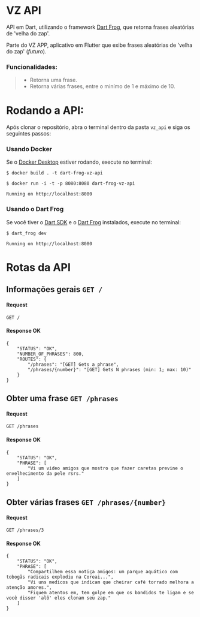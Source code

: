 # VZ API

API em Dart, utilizando o framework [Dart Frog](https://dartfrog.vgv.dev/), que retorna frases aleatórias de 'velha do zap'.

Parte do VZ APP, aplicativo em Flutter que exibe frases aleatórias de 'velha do zap' (*futuro*).

### Funcionalidades:
>- Retorna uma frase.
>- Retorna várias frases, entre o minímo de 1 e máximo de 10.

# Rodando a API:

Após clonar o repositório, abra o terminal dentro da pasta `vz_api` e siga os seguintes passos:

### Usando Docker

Se o [Docker Desktop](https://www.docker.com/) estiver rodando, execute no terminal:

	$ docker build . -t dart-frog-vz-api
    
    $ docker run -i -t -p 8080:8080 dart-frog-vz-api
    
    Running on http://localhost:8080

### Usando o Dart Frog

Se você tiver o [Dart SDK](https://dart.dev/get-dart) e o [Dart Frog](https://dartfrog.vgv.dev/) instalados, execute no terminal:

	$ dart_frog dev
    
    Running on http://localhost:8080
	

# Rotas da API

## Informações gerais `GET /`

#### Request

`GET /`

#### Response OK

    {
        "STATUS": "OK",
        "NUMBER_OF_PHRASES": 800,
        "ROUTES": {
            "/phrases": "[GET] Gets a phrase",
            "/phrases/{number}": "[GET] Gets N phrases (min: 1; max: 10)"
        }
    }
    
    
## Obter uma frase `GET /phrases`

#### Request

`GET /phrases`

#### Response OK

    {
        "STATUS": "OK",
        "PHRASE": [
            "Vi um video amigos que mostro que fazer caretas previne o envelhecimento da pele rsrs."
        ]
	}


## Obter várias frases `GET /phrases/{number}`

#### Request

`GET /phrases/3`

#### Response OK

    {
        "STATUS": "OK",
        "PHRASE": [
            "Compartilhem essa notiça amigos: um parque aquático com tobogãs radicais explodiu na Coreai...",
            "Vi uns medicos que indicam que cheirar café torrado melhora a atenção amores.",
            "Fiquem atentos em, tem golpe em que os bandidos te ligam e se você disser 'alô' eles clonam seu zap."
        ]
    }

